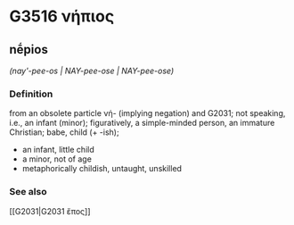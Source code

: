 # G3516 νήπιος

## nḗpios

_(nay'-pee-os | NAY-pee-ose | NAY-pee-ose)_

### Definition

from an obsolete particle νή- (implying negation) and G2031; not speaking, i.e., an infant (minor); figuratively, a simple-minded person, an immature Christian; babe, child (+ -ish); 

- an infant, little child
- a minor, not of age
- metaphorically childish, untaught, unskilled

### See also

[[G2031|G2031 ἔπος]]
